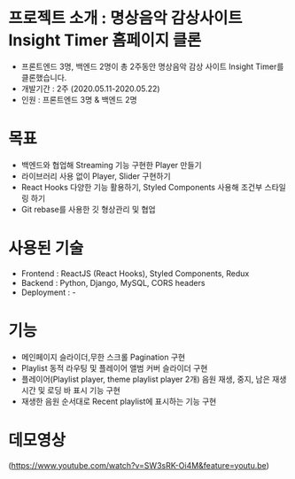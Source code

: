 # 프로젝트 소개 : 명상음악 감상사이트 Insight Timer 홈페이지 클론
- 프론트엔드 3명, 백엔드 2명이 총 2주동안 명상음악 감상 사이트 Insight Timer를 클론했습니다.
- 개발기간 : 2주 (2020.05.11-2020.05.22)
- 인원 : 프론트엔드 3명 & 백엔드 2명

# 목표
- 백엔드와 협업해 Streaming 기능 구현한 Player 만들기
- 라이브러리 사용 없이 Player, Slider 구현하기
- React Hooks 다양한 기능 활용하기, Styled Components 사용해 조건부 스타일링 하기
- Git rebase를 사용한 깃 형상관리 및 협업

# 사용된 기술
- Frontend : ReactJS (React Hooks), Styled Components, Redux
- Backend : Python, Django, MySQL, CORS headers
- Deployment : -

# 기능
- 메인페이지 슬라이더,무한 스크롤 Pagination 구현
- Playlist 동적 라우팅 및 플레이어 앨범 커버 슬라이더 구현
- 플레이어(Playlist player, theme playlist player 2개) 음원 재생, 중지, 남은 재생시간 및 로딩 바 표시 기능 구현
- 재생한 음원 순서대로 Recent playlist에 표시하는 기능 구현

# 데모영상
(https://www.youtube.com/watch?v=SW3sRK-Oi4M&feature=youtu.be)

